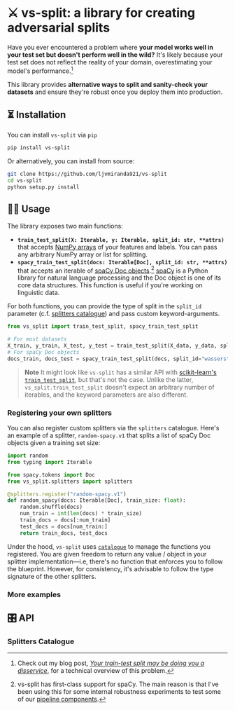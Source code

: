 # ⚔️ vs-split: a library for creating adversarial splits

Have you ever encountered a problem where **your model works well in your test set
but doesn't perform well in the wild?**  It's likely because your test set does
not reflect the reality of your domain, overestimating your model's performance.[^1]

This library provides **alternative ways to split and sanity-check your datasets**
and ensure they're robust once you deploy them into production.

[^1]: Check out my blog post, [*Your train-test split may be doing you a disservice*](https://ljvmiranda921.github.io/2022/08/30/adversarial-splits/), for a technical overview of this problem.

## ⏳ Installation

You can install `vs-split` via `pip`

```sh
pip install vs-split
```

Or alternatively, you can install from source:

```sh
git clone https://github.com/ljvmiranda921/vs-split
cd vs-split
python setup.py install
```

## 👩‍💻 Usage

The library exposes two main functions: 

- **`train_test_split(X: Iterable, y: Iterable, split_id: str, **attrs)`** that accepts [NumPy arrays](https://numpy.org/doc/stable/reference/generated/numpy.array.html) of your features and labels. You can pass any arbitrary NumPy array or list for splitting.
- **`spacy_train_test_split(docs: Iterable[Doc], split_id: str, **attrs)`** that accepts an iterable of [spaCy Doc objects](https://spacy.io/api/doc).[^2] [spaCy](https://spacy.io) is a Python library for natural language processing and the Doc object is one of its core data structures. This function is useful if you're working on linguistic data.  

For both functions, you can provide the type of split in the `split_id`
parameter (c.f. [splitters catalogue](#splitters-catalogue)) and pass custom
keyword-arguments.

```python
from vs_split import train_test_split, spacy_train_test_split

# For most datasets
X_train, y_train, X_test, y_test = train_test_split(X_data, y_data, split_id="wasserstein.v1")
# For spaCy Doc objects
docs_train, docs_test = spacy_train_test_split(docs, split_id="wasserstein-spacy.v1")
```

> **Note**
> It might look like `vs-split` has a similar API with [scikit-learn's
> `train_test_split`](https://scikit-learn.org/stable/modules/generated/sklearn.model_selection.train_test_split.html),
> but that's not the case.  Unlike the latter, `vs_split.train_test_split` doesn't expect
> an arbitrary number of iterables, and the keyword parameters are also different.

[^2]: vs-split has first-class support for spaCy. The main reason is that I've been using this for some internal robustness experiments to test some of our [pipeline components](https://spacy.io/usage/processing-pipelines).

### Registering your own splitters

You can also register custom splitters via the `splitters` catalogue. Here's an
example of a splitter, `random-spacy.v1` that splits a list of spaCy Doc objects
given a training set size:

```python
import random
from typing import Iterable

from spacy.tokens import Doc
from vs_split.splitters import splitters

@splitters.register("random-spacy.v1")
def random_spacy(docs: Iterable[Doc], train_size: float):
    random.shuffle(docs)
    num_train = int(len(docs) * train_size)
    train_docs = docs[:num_train]
    test_docs = docs[num_train:]
    return train_docs, test_docs
```

Under the hood, `vs-split` uses
[`catalogue`](https://github.com/explosion/catalogue) to manage the functions
you registered. You are given freedom to return any value / object in your
splitter implementation&mdash;i.e, there's no function that enforces you to
follow the blueprint. However, for consistency, it's advisable to follow the
type signature of the other splitters.

### More examples


## 🎛 API


### Splitters Catalogue
